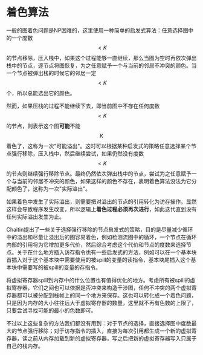 # 着色算法

一般的图着色问题是NP困难的，这里使用一种简单的启发式算法：任意选择图中的一个度数$$< K$$的节点移除，压入栈中，如果这个过程能够一直继续，那么当图为空时再依次弹出栈中的节点，逐节点将图恢复，为之任意赋予一个与当前的邻居不冲突的颜色。当一个节点被弹出栈的时候它的邻居一定$$< K$$个，所以总能选出它的颜色。

然而，如果压栈的过程不能继续下去，即当前图中不存在任何度数$$< K$$的节点，则表示这个图**可能**不能$$K$$着色了，这称为一次"可能溢出"。这时可以根据某种启发式的策略任意选择某个节点强行移除，压入栈中，然后继续尝试，如果仍然没有度数$$< K$$的节点则继续强行移除节点。最终仍然依次弹出栈中的节点，尝试为之任意赋予一个与当前的邻居不冲突的颜色，如果这样的颜色不存在，表明着色算法没法为它分配颜色了，这称为一次"实际溢出"。

如果着色中发生了实际溢出，则需要把对溢出的节点的引用转化为访存操作。显然这样会导致程序发生改变，所以逻辑上**着色过程必须再次进行**，如此迭代直到没有任何实际溢出发生为止。

Chaitin提出了一些关于选择强行移除的节点启发式的策略，目的是尽量减少循环中的溢出和尽量让溢出后的图容易着色，例如检测流图中的循环，一个节点在循环内部的引用将为它增加更多代价，然后综合考虑这个代价和节点的度数来选择节点。关于在什么地方插入访存指令也有一些启发式的方法，例如可以在一个基本块首插入对于这个基本块中需要使用的被spill的变量的读指令，基本块尾插入这个基本块中需要写的被spill的变量的存指令。

将虚拟寄存器spill到内存中的什么位置也有值得优化的地方。考虑所有被spill的虚拟寄存器，它们之间也可以依据是否冲突来构造干涉图，任何不冲突的两个虚拟寄存器都可以被分配到栈帧上的同一个地方来保存。这也可以转化成一个着色问题，只是因为内存的大小往往远大于虚拟寄存器的数量，这里就不再有色数的上限了，只要尝试寻找可能的最小的色数即可。

不过以上这些复杂的方法我们都没有用到：对于节点的选择，直接选择图中度数最大的节点强行移除；对于访存指令的插入，直接为每次引用都生成一个新的虚拟寄存器，读之前从内存加载到新的虚拟寄存器，写之后把新的虚拟寄存器写入只属于自己的栈内存。